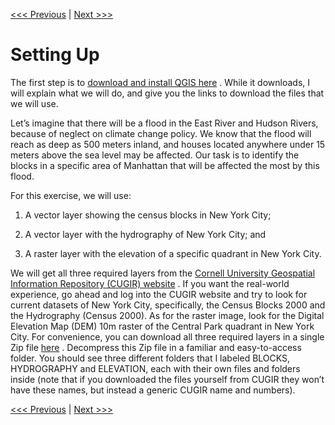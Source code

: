 [<<< Previous](basic.md)  | [Next >>>](layer1.md)  

# Setting Up

The first step is to [download and install QGIS here](https://www.qgis.org/en/site/forusers/download.html#)  . While it downloads, I will explain what we will do, and give you the links to download the files that we will use.

Let’s imagine that there will be a flood in the East River and Hudson Rivers, because of neglect on climate change policy. We know that the flood will reach as deep as 500 meters inland, and houses located anywhere under 15 meters above the sea level may be affected. Our task is to identify the blocks in a specific area of Manhattan that will be affected the most by this flood.

For this exercise, we will use:

1. A vector layer showing the census blocks in New York City;

2. A vector layer with the hydrography of New York City; and

3. A raster layer with the elevation of a specific quadrant in New York City.

We will get all three required layers from the [Cornell University Geospatial Information Repository (CUGIR) website](http://cugir.mannlib.cornell.edu/)  . If you want the real-world experience, go ahead and log into the CUGIR website and try to look for current datasets of New York City, specifically, the Census Blocks 2000 and the Hydrography (Census 2000). As for the raster image, look for the Digital Elevation Map (DEM) 10m raster of the Central Park quadrant in New York City. For convenience, you can download all three required layers in a single Zip file [here](https://drive.google.com/file/d/1C_NZeBiR8muPeqmmmGMBPtfVAVcVLCjZ/view?usp=sharing)  . Decompress this Zip file in a familiar and easy-to-access folder. You should see three different folders that I labeled BLOCKS, HYDROGRAPHY and ELEVATION, each with their own files and folders inside (note that if you downloaded the files yourself from CUGIR they won’t have these names, but instead a generic CUGIR name and numbers).

[<<< Previous](basic.md)  | [Next >>>](layer1.md)  